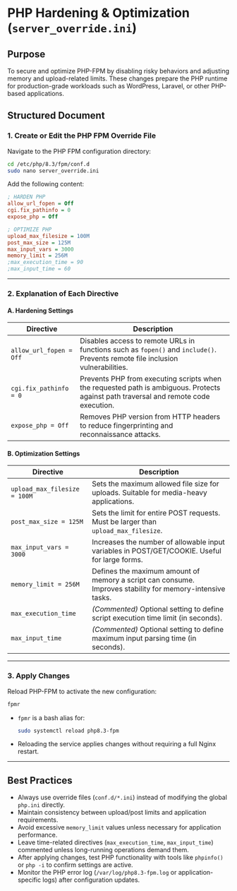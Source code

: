 # PHP Hardening & Optimization (`server_override.ini`)

## Purpose

To secure and optimize PHP-FPM by disabling risky behaviors and adjusting memory and upload-related limits. These changes prepare the PHP runtime for production-grade workloads such as WordPress, Laravel, or other PHP-based applications.

## Structured Document

### 1. Create or Edit the PHP FPM Override File

Navigate to the PHP FPM configuration directory:

```bash
cd /etc/php/8.3/fpm/conf.d
sudo nano server_override.ini
```

Add the following content:

```ini
; HARDEN PHP
allow_url_fopen = Off
cgi.fix_pathinfo = 0
expose_php = Off

; OPTIMIZE PHP
upload_max_filesize = 100M
post_max_size = 125M
max_input_vars = 3000
memory_limit = 256M
;max_execution_time = 90
;max_input_time = 60
```

---

### 2. Explanation of Each Directive

#### A. Hardening Settings

| Directive               | Description                                                                                                                          |
| ----------------------- | ------------------------------------------------------------------------------------------------------------------------------------ |
| `allow_url_fopen = Off` | Disables access to remote URLs in functions such as `fopen()` and `include()`. Prevents remote file inclusion vulnerabilities.       |
| `cgi.fix_pathinfo = 0`  | Prevents PHP from executing scripts when the requested path is ambiguous. Protects against path traversal and remote code execution. |
| `expose_php = Off`      | Removes PHP version from HTTP headers to reduce fingerprinting and reconnaissance attacks.                                           |

#### B. Optimization Settings

| Directive                    | Description                                                                                               |
| ---------------------------- | --------------------------------------------------------------------------------------------------------- |
| `upload_max_filesize = 100M` | Sets the maximum allowed file size for uploads. Suitable for media-heavy applications.                    |
| `post_max_size = 125M`       | Sets the limit for entire POST requests. Must be larger than `upload_max_filesize`.                       |
| `max_input_vars = 3000`      | Increases the number of allowable input variables in POST/GET/COOKIE. Useful for large forms.             |
| `memory_limit = 256M`        | Defines the maximum amount of memory a script can consume. Improves stability for memory-intensive tasks. |
| `max_execution_time`         | *(Commented)* Optional setting to define script execution time limit (in seconds).                        |
| `max_input_time`             | *(Commented)* Optional setting to define maximum input parsing time (in seconds).                         |

---

### 3. Apply Changes

Reload PHP-FPM to activate the new configuration:

```bash
fpmr
```

* `fpmr` is a bash alias for:

  ```bash
  sudo systemctl reload php8.3-fpm
  ```
* Reloading the service applies changes without requiring a full Nginx restart.

---

## Best Practices

* Always use override files (`conf.d/*.ini`) instead of modifying the global `php.ini` directly.
* Maintain consistency between upload/post limits and application requirements.
* Avoid excessive `memory_limit` values unless necessary for application performance.
* Leave time-related directives (`max_execution_time`, `max_input_time`) commented unless long-running operations demand them.
* After applying changes, test PHP functionality with tools like `phpinfo()` or `php -i` to confirm settings are active.
* Monitor the PHP error log (`/var/log/php8.3-fpm.log` or application-specific logs) after configuration updates.
